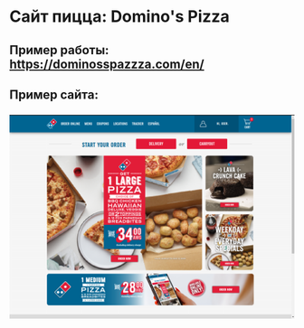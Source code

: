 # Сайт пицца: Domino's Pizza

## Пример работы: https://dominosspazzza.com/en/

## Пример сайта:
### ![](./photo.png)
